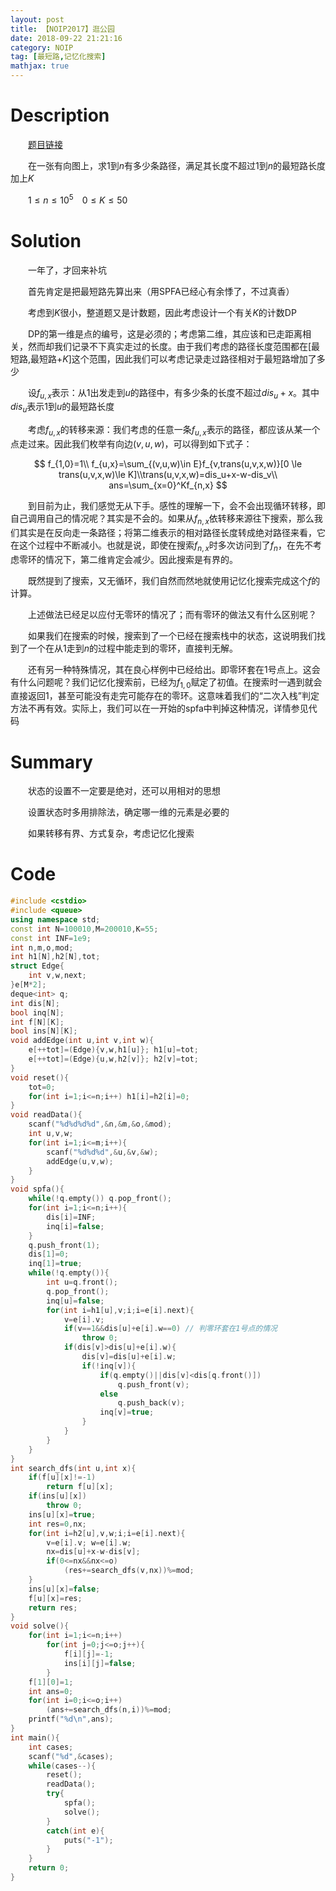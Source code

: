 ```yaml
---
layout: post
title: 【NOIP2017】逛公园
date: 2018-09-22 21:21:16
category: NOIP
tag: [最短路,记忆化搜索]
mathjax: true
---
```

# Description

　　[题目链接](http://uoj.ac/problem/331)

　　在一张有向图上，求$1$到$n$有多少条路径，满足其长度不超过$1$到$n$的最短路长度加上$K$

　　$1 \le n \le 10^5\;\;\;\;0 \le K \le 50$


<!-- more -->
# Solution

　　一年了，才回来补坑

　　首先肯定是把最短路先算出来（用SPFA已经心有余悸了，不过真香）

　　考虑到$K$很小，整道题又是计数题，因此考虑设计一个有关$K$的计数DP

　　DP的第一维是点的编号，这是必须的；考虑第二维，其应该和已走距离相关，然而却我们记录不下真实走过的长度。由于我们考虑的路径长度范围都在[最短路,最短路+$K$]这个范围，因此我们可以考虑记录走过路径相对于最短路增加了多少

　　设$f_{u,x}$表示：从$1$出发走到$u$的路径中，有多少条的长度不超过$dis_u+x$。其中$dis_u$表示$1$到$u$的最短路长度

　　考虑$f_{u,x}$的转移来源：我们考虑的任意一条$f_{u,x}$表示的路径，都应该从某一个点走过来。因此我们枚举有向边$(v,u,w)$，可以得到如下式子：

$$
f_{1,0}=1\\
f_{u,x}=\sum_{(v,u,w)\in E}f_{v,trans(u,v,x,w)}[0 \le trans(u,v,x,w)\le K]\\trans(u,v,x,w)=dis_u+x-w-dis_v\\
ans=\sum_{x=0}^Kf_{n,x}
$$

　　到目前为止，我们感觉无从下手。感性的理解一下，会不会出现循环转移，即自己调用自己的情况呢？其实是不会的。如果从$f_{n,x}$依转移来源往下搜索，那么我们其实是在反向走一条路径；将第二维表示的相对路径长度转成绝对路径来看，它在这个过程中不断减小。也就是说，即使在搜索$f_{n,x}$时多次访问到了$f_{n}$，在先不考虑零环的情况下，第二维肯定会减少。因此搜索是有界的。

　　既然提到了搜索，又无循环，我们自然而然地就使用记忆化搜索完成这个$f$的计算。

　　上述做法已经足以应付无零环的情况了；而有零环的做法又有什么区别呢？

　　如果我们在搜索的时候，搜索到了一个已经在搜索栈中的状态，这说明我们找到了一个在从$1$走到$n$的过程中能走到的零环，直接判无解。

　　还有另一种特殊情况，其在良心样例中已经给出。即零环套在$1$号点上。这会有什么问题呢？我们记忆化搜索前，已经为$f_{1,0}$赋定了初值。在搜索时一遇到就会直接返回1，甚至可能没有走完可能存在的零环。这意味着我们的“二次入栈”判定方法不再有效。实际上，我们可以在一开始的spfa中判掉这种情况，详情参见代码

# Summary

　　状态的设置不一定要是绝对，还可以用相对的思想

　　设置状态时多用排除法，确定哪一维的元素是必要的

　　如果转移有界、方式复杂，考虑记忆化搜索

# Code

```c++
#include <cstdio>
#include <queue>
using namespace std;
const int N=100010,M=200010,K=55;
const int INF=1e9;
int n,m,o,mod;
int h1[N],h2[N],tot;
struct Edge{
	int v,w,next;
}e[M*2];
deque<int> q;
int dis[N];
bool inq[N];
int f[N][K];
bool ins[N][K];
void addEdge(int u,int v,int w){
	e[++tot]=(Edge){v,w,h1[u]}; h1[u]=tot;
	e[++tot]=(Edge){u,w,h2[v]}; h2[v]=tot;
}
void reset(){
	tot=0;
	for(int i=1;i<=n;i++) h1[i]=h2[i]=0;
}
void readData(){
	scanf("%d%d%d%d",&n,&m,&o,&mod);
	int u,v,w;
	for(int i=1;i<=m;i++){
		scanf("%d%d%d",&u,&v,&w);
		addEdge(u,v,w);
	}
}
void spfa(){
	while(!q.empty()) q.pop_front();
	for(int i=1;i<=n;i++){
		dis[i]=INF;
		inq[i]=false;
	}
	q.push_front(1);
	dis[1]=0;
	inq[1]=true;
	while(!q.empty()){
		int u=q.front();
		q.pop_front();
		inq[u]=false;
		for(int i=h1[u],v;i;i=e[i].next){
			v=e[i].v;
			if(v==1&&dis[u]+e[i].w==0) // 判零环套在1号点的情况
				throw 0;
			if(dis[v]>dis[u]+e[i].w){
				dis[v]=dis[u]+e[i].w;
				if(!inq[v]){
					if(q.empty()||dis[v]<dis[q.front()])
						q.push_front(v);
					else
						q.push_back(v);
					inq[v]=true;
				}
			}
		}
	}
}
int search_dfs(int u,int x){
	if(f[u][x]!=-1)
		return f[u][x];
	if(ins[u][x])
		throw 0;
	ins[u][x]=true;
	int res=0,nx;
	for(int i=h2[u],v,w;i;i=e[i].next){
		v=e[i].v; w=e[i].w;
		nx=dis[u]+x-w-dis[v];
		if(0<=nx&&nx<=o)
			(res+=search_dfs(v,nx))%=mod;
	}
	ins[u][x]=false;
	f[u][x]=res;
	return res;
}
void solve(){
	for(int i=1;i<=n;i++)
		for(int j=0;j<=o;j++){
			f[i][j]=-1;
			ins[i][j]=false;
		}
	f[1][0]=1;
	int ans=0;
	for(int i=0;i<=o;i++)
		(ans+=search_dfs(n,i))%=mod;
	printf("%d\n",ans);
}
int main(){
	int cases;
	scanf("%d",&cases);
	while(cases--){
		reset();
		readData();
		try{
			spfa();
			solve();
		}
		catch(int e){
			puts("-1");
		}
	}
	return 0;
}
```

